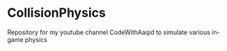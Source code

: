 # CollisionPhysics
Repository for my youtube channel CodeWithAaqid to simulate various in-game physics
